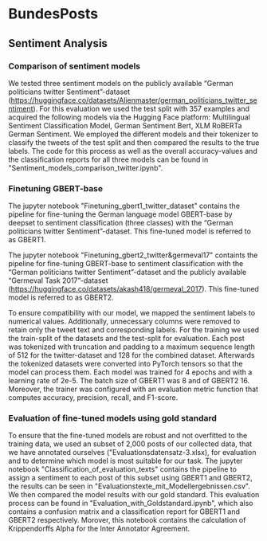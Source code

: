 # BundesPosts

## Sentiment Analysis 

### Comparison of sentiment models

We tested three sentiment models on the publicly available “German politicians twitter Sentiment”-dataset (https://huggingface.co/datasets/Alienmaster/german_politicians_twitter_sentiment). For this evaluation we used the test split with 357 examples and acquired the following models via the Hugging Face platform: Multilingual Sentiment Classification Model, German Sentiment Bert, XLM RoBERTa German Sentiment. We employed the different models and their tokenizer to classify the tweets of the test split and then compared the results to the true labels. The code for this process as well as the overall accuracy-values and the classification reports for all three models can be found in "Sentiment_models_comparison_twitter.ipynb".

### Finetuning GBERT-base

The jupyter notebook "Finetuning_gbert1_twitter_dataset" contains the pipeline for fine-tuning the German language model GBERT-base by deepset to sentiment classification (three classes) with the “German politicians twitter Sentiment”-dataset. This fine-tuned model is referred to as GBERT1. 

The jupyter notebook "Finetuning_gbert2_twitter&germeval17" containts the pipeline for fine-tuning GBERT-base to sentiment classification with the “German politicians twitter Sentiment”-dataset and the publicly available “Germeval Task 2017”-dataset (https://huggingface.co/datasets/akash418/germeval_2017). This fine-tuned model is referred to as GBERT2. 

To ensure compatibility with our model, we mapped the sentiment labels to numerical values. Additionally, unnecessary columns were removed to retain only the tweet text and corresponding labels. For the training we used the train-split of the datasets and the test-split for evaluation. Each post was tokenized with truncation and padding to a maximum sequence length of 512 for the twitter-dataset and 128 for the combined dataset. Afterwards the tokenized datasets were converted into PyTorch tensors so that the model can process them. Each model was trained for 4 epochs and with a learning rate of 2e-5. The batch size of GBERT1 was 8 and of GBERT2 16. Moreover, the trainer was configured with an evaluation metric function that computes accuracy, precision, recall, and F1-score. 

### Evaluation of fine-tuned models using gold standard

To ensure that the fine-tuned models are robust and not overfitted to the training data, we used an subset of 2,000 posts of our collected data, that we have annotated ourselves ("Evaluationsdatensatz-3.xlsx), for evaluation and to determine which model is most suitable for our task. The jupyter notebook "Classification_of_evaluation_texts" contains the pipeline to assign a sentiment to each post of this subset using GBERT1 and GBERT2, the results can be seen in  "Evaluationstexte_mit_Modellergebnissen.csv". We then compared the model results with our gold standard. This evaluation process can be found in "Evaluation_with_Goldstandard.ipynb", which also contains a confusion matrix and a classification report for GBERT1 and GBERT2 respectively. Morover, this notebook contains the calculation of Krippendorffs Alpha for the Inter Annotator Agreement. 
